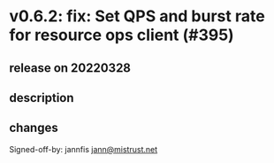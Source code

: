 # v0.6.2: fix: Set QPS and burst rate for resource ops client (#395)

## release on 20220328
## description
## changes
Signed-off-by: jannfis <a href="mailto:jann@mistrust.net">jann@mistrust.net</a>


